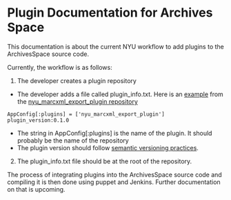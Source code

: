 # Plugin Documentation for Archives Space
This documentation is about the current NYU workflow to add plugins to the ArchivesSpace source code.

Currently, the workflow is as follows:
1. The developer creates a plugin repository
  * The developer adds a file called plugin_info.txt. Here is an [example](https://github.com/NYULibraries/nyu_marcxml_export_plugin/blob/master/plugin_info.txt) from the [nyu_marcxml_export_plugin repository](https://github.com/NYULibraries/nyu_marcxml_export_plugin/blob/master)
  ```
  AppConfig[:plugins] = ['nyu_marcxml_export_plugin']
  plugin_version:0.1.0
  ```
  * The string in AppConfig[:plugins] is the name of the plugin. It should probably be the name of the repository
  * The plugin version should follow [semantic versioning practices](http://semver.org/).

2. The plugin_info.txt file should be at the root of the repository.

The process of integrating plugins into the ArchivesSpace source code and compiling it is then done using puppet and Jenkins. Further documentation on that is upcoming.
